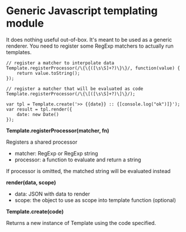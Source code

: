 # Generic Javascript templating module

It does nothing useful out-of-box. It's meant to be used as a generic renderer.
You need to register some RegExp matchers to actually run templates.

```
// register a matcher to interpolate data
Template.registerProcessor(/\{\{([\s\S]+?)\}\}/, function(value) {
	return value.toString();
});

// register a matcher that will be evaluated as code
Template.registerProcessor(/\{\[([\s\S]+?)\]\}/);

var tpl = Template.create('>> {{date}} :: {[console.log("ok")]}');
var result = tpl.render({
	date: new Date()
});

```
**Template.registerProcessor(matcher, fn)**

Registers a shared processor

- matcher: RegExp or RegExp string
- processor: a function to evaluate and return a string


If processor is omitted, the matched string will be evaluated instead

**render(data, scope)**

- data: JSON with data to render
- scope: the object to use as scope into template function (optional)

**Template.create(code)**

Returns a new instance of Template using the code specified.